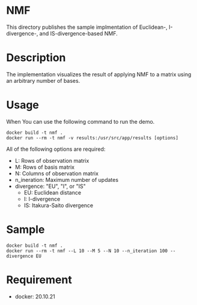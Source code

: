 # NMF
This directory publishes the sample implmentation of Euclidean-, I-divergence-, and IS-divergence-based NMF.

# Description
The implementation visualizes the result of applying NMF to a matrix using an arbitrary number of bases.

# Usage
When
You can use the following command to run the demo.
```
docker build -t nmf .
docker run --rm -t nmf -v results:/usr/src/app/results [options]
```
All of the following options are required:
- L: Rows of observation matrix
- M: Rows of basis matrix
- N: Columns of observation matrix
- n_ineration: Maximum number of updates
- divergence: "EU", "I", or "IS"
  - EU: Euclidean distance
  - I: I-divergence
  - IS: Itakura-Saito divergence

# Sample
```
docker build -t nmf .
docker run --rm -t nmf --L 10 --M 5 --N 10 --n_iteration 100 --divergence EU
```

# Requirement
- docker: 20.10.21
